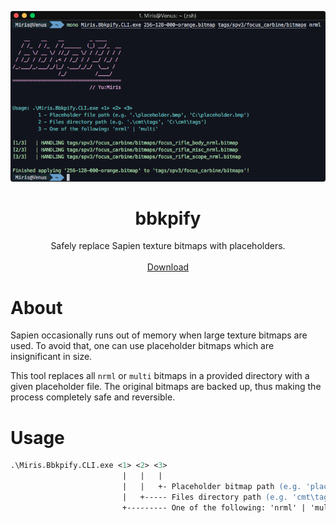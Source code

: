 <html>
    <p align="center">
        <img src="./SCREENSHOT.png">
    </p>
    <h1 align="center">bbkpify</h1>
    <p align="center">
        Safely replace Sapien texture bitmaps with placeholders.
        <br>
        <br>
        <a href="https://github.com/yumiris/bbkpify/releases/latest">Download</a>
    </p>
</html>

# About

Sapien occasionally runs out of memory when large texture bitmaps are used.
To avoid that, one can use placeholder bitmaps which are insignificant in size.

This tool replaces all `nrml` or `multi` bitmaps in a provided directory with a given placeholder file.
The original bitmaps are backed up, thus making the process completely safe and reversible.

# Usage

```ps
.\Miris.Bbkpify.CLI.exe <1> <2> <3>
                         |   |   |
                         |   |   +- Placeholder bitmap path (e.g. 'placeholder.bmp')
                         |   +----- Files directory path (e.g. 'cmt\tags')
                         +--------- One of the following: 'nrml' | 'multi'
```